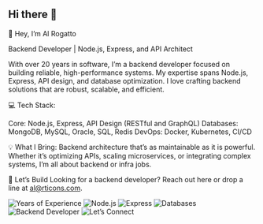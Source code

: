 ## Hi there 👋

<!--
**alrogattodev/alrogattodev** is a ✨ _special_ ✨ repository because its `README.md` (this file) appears on your GitHub profile.

Here are some ideas to get you started:

- 🔭 I’m currently working on ...
- 🌱 I’m currently learning ...
- 👯 I’m looking to collaborate on ...
- 🤔 I’m looking for help with ...
- 💬 Ask me about ...
- 📫 How to reach me: ...
- 😄 Pronouns: ...
- ⚡ Fun fact: ...
-->
👋 Hey, I’m Al Rogatto

Backend Developer | Node.js, Express, and API Architect

With over 20 years in software, I’m a backend developer focused on building reliable, high-performance systems. My expertise spans Node.js, Express, API design, and database optimization. I love crafting backend solutions that are robust, scalable, and efficient.

💻 Tech Stack:

Core: Node.js, Express, API Design (RESTful and GraphQL)
Databases: MongoDB, MySQL, Oracle, SQL, Redis
DevOps: Docker, Kubernetes, CI/CD

💡 What I Bring:
Backend architecture that’s as maintainable as it is powerful. Whether it’s optimizing APIs, scaling microservices, or integrating complex systems, I’m all about backend or infra jobs.

🚀 Let’s Build
Looking for a backend developer? Reach out here or drop a line at al@rticons.com.

![Years of Experience](https://img.shields.io/badge/Experience-20%2B%20years-blue)
![Node.js](https://img.shields.io/badge/Node.js-Backend%20Specialist-339933)
![Express](https://img.shields.io/badge/Express-Routing%20%26%20API%20Design-lightgrey)
![Databases](https://img.shields.io/badge/Databases-MongoDB%20%7C%20SQL%20%7C%20Redis-4db33d)
![Backend Developer](https://img.shields.io/badge/Role-Backend%20Developer-blueviolet)
![Let’s Connect](https://img.shields.io/badge/Let%27s%20Connect%21-Contact%20Me-orange)
